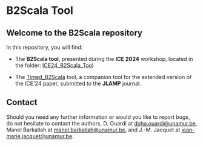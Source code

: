 # B2Scala Tool

## Welcome to the **B2Scala** repository

In this repository, you will find: 

- The **B2Scala tool**, presented during the **ICE 2024** workshop, located in the folder: [ICE24_B2Scala_Tool](./ICE24_B2Scala_Tool)

- The [Timed_B2Scala](./Timed_B2Scala) tool, a companion tool for the extended version of the ICE'24 paper, submitted to the **JLAMP** journal.

## Contact

Should you need any further information or would you like to report bugs, do not hesitate to contact the authors, 
D. Ouardi at doha.ouardi@unamur.be, Manel Barkallah at manel.barkallah@unamur.be, and J.-M. Jacquet at jean-marie.jacquet@unamur.be.

